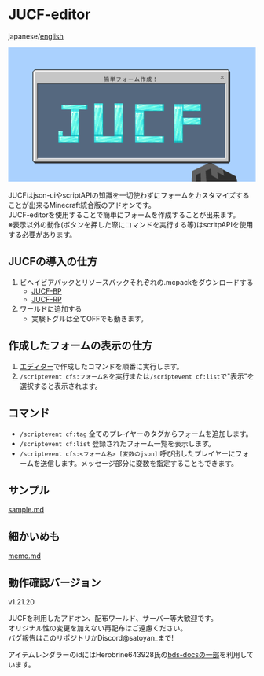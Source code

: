 # JUCF-editor

japanese/[english](./README_english.md)

![jucf icon](./sample_images/JUCF_icon.png)

JUCFはjson-uiやscriptAPIの知識を一切使わずにフォームをカスタマイズすることが出来るMinecraft統合版のアドオンです。<br>
JUCF-editorを使用することで簡単にフォームを作成することが出来ます。<br>
※表示以外の動作(ボタンを押した際にコマンドを実行する等)はscritpAPIを使用する必要があります。

## JUCFの導入の仕方

1. ビヘイビアパックとリソースパックそれぞれの.mcpackをダウンロードする
   - [JUCF-BP](https://github.com/Satoyans/JUCF-BP/releases)
   - [JUCF-RP](https://github.com/Satoyans/JUCF-RP/releases)
2. ワールドに追加する
    - 実験トグルは全てOFFでも動きます。

## 作成したフォームの表示の仕方

1. [エディター](https://satoyans.github.io/JUCF-editor/)で作成したコマンドを順番に実行します。
2. `/scriptevent cfs:フォーム名`を実行または`/scriptevent cf:list`で"表示"を選択すると表示されます。

## コマンド

- `/scriptevent cf:tag` 全てのプレイヤーのタグからフォームを追加します。
- `/scriptevent cf:list` 登録されたフォーム一覧を表示します。
- `/scriptevent cfs:<フォーム名> [変数のjson]` 呼び出したプレイヤーにフォームを送信します。メッセージ部分に変数を指定することもできます。

## サンプル

[sample.md](./sample.md)

## 細かいめも

[memo.md](./memo.md)

## 動作確認バージョン

v1.21.20

JUCFを利用したアドオン、配布ワールド、サーバー等大歓迎です。<br>
オリジナル性の変更を加えない再配布はご遠慮ください。<br>
バグ報告はこのリポジトリかDiscord@satoyan_まで!

アイテムレンダラーのidにはHerobrine643928氏の[bds-docsの一部](https://github.com/bedrock-apis/bds-docs)を利用しています。
